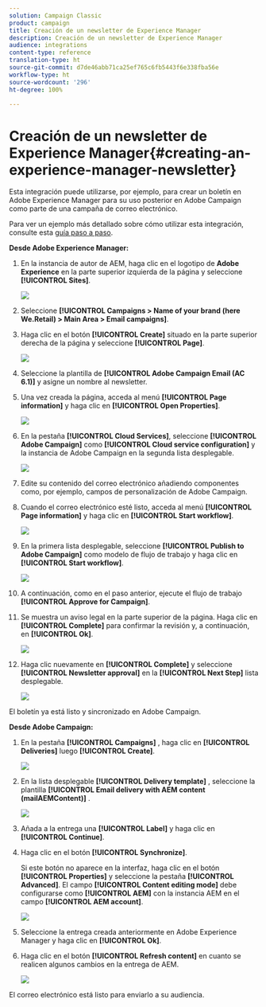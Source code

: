 ```yaml
---
solution: Campaign Classic
product: campaign
title: Creación de un newsletter de Experience Manager
description: Creación de un newsletter de Experience Manager
audience: integrations
content-type: reference
translation-type: ht
source-git-commit: d7de46abb71ca25ef765c6fb5443f6e338fba56e
workflow-type: ht
source-wordcount: '296'
ht-degree: 100%

---
```



# Creación de un newsletter de Experience Manager{#creating-an-experience-manager-newsletter}

Esta integración puede utilizarse, por ejemplo, para crear un boletín en Adobe Experience Manager para su uso posterior en Adobe Campaign como parte de una campaña de correo electrónico.

Para ver un ejemplo más detallado sobre cómo utilizar esta integración, consulte esta [guía paso a paso](https://helpx.adobe.com/es/campaign/kb/acc-aem.html).

**Desde Adobe Experience Manager:**

1. En la instancia de autor de AEM, haga clic en el logotipo de **Adobe Experience** en la parte superior izquierda de la página y seleccione **[!UICONTROL Sites]**.

   ![](assets/aem_uc_1.png)

1. Seleccione **[!UICONTROL Campaigns > Name of your brand (here We.Retail) > Main Area > Email campaigns]**.
1. Haga clic en el botón **[!UICONTROL Create]** situado en la parte superior derecha de la página y seleccione **[!UICONTROL Page]**.

   ![](assets/aem_uc_2.png)

1. Seleccione la plantilla de **[!UICONTROL Adobe Campaign Email (AC 6.1)]** y asigne un nombre al newsletter.
1. Una vez creada la página, acceda al menú **[!UICONTROL Page information]** y haga clic en **[!UICONTROL Open Properties]**.

   ![](assets/aem_uc_3.png)

1. En la pestaña **[!UICONTROL Cloud Services]**, seleccione **[!UICONTROL Adobe Campaign]** como **[!UICONTROL Cloud service configuration]** y la instancia de Adobe Campaign en la segunda lista desplegable.

   ![](assets/aem_uc_4.png)

1. Edite su contenido del correo electrónico añadiendo componentes como, por ejemplo, campos de personalización de Adobe Campaign.
1. Cuando el correo electrónico esté listo, acceda al menú **[!UICONTROL Page information]** y haga clic en **[!UICONTROL Start workflow]**.

   ![](assets/aem_uc_5.png)

1. En la primera lista desplegable, seleccione **[!UICONTROL Publish to Adobe Campaign]** como modelo de flujo de trabajo y haga clic en **[!UICONTROL Start workflow]**.

   ![](assets/aem_uc_6.png)

1. A continuación, como en el paso anterior, ejecute el flujo de trabajo **[!UICONTROL Approve for Campaign]**.
1. Se muestra un aviso legal en la parte superior de la página. Haga clic en **[!UICONTROL Complete]** para confirmar la revisión y, a continuación, en **[!UICONTROL Ok]**.

   ![](assets/aem_uc_7.png)

1. Haga clic nuevamente en **[!UICONTROL Complete]** y seleccione **[!UICONTROL Newsletter approval]** en la **[!UICONTROL Next Step]** lista desplegable.

   ![](assets/aem_uc_8.png)

El boletín ya está listo y sincronizado en Adobe Campaign.

**Desde Adobe Campaign:**

1. En la pestaña **[!UICONTROL Campaigns]** , haga clic en **[!UICONTROL Deliveries]** luego **[!UICONTROL Create]**.

   ![](assets/aem_uc_9.png)

1. En la lista desplegable **[!UICONTROL Delivery template]** , seleccione la plantilla **[!UICONTROL Email delivery with AEM content (mailAEMContent)]** .

   ![](assets/aem_uc_10.png)

1. Añada a la entrega una **[!UICONTROL Label]** y haga clic en **[!UICONTROL Continue]**.
1. Haga clic en el botón **[!UICONTROL Synchronize]**.

   Si este botón no aparece en la interfaz, haga clic en el botón **[!UICONTROL Properties]** y seleccione la pestaña **[!UICONTROL Advanced]**. El campo **[!UICONTROL Content editing mode]** debe configurarse como **[!UICONTROL AEM]** con la instancia AEM en el campo **[!UICONTROL AEM account]**.

   ![](assets/aem_uc_11.png)

1. Seleccione la entrega creada anteriormente en Adobe Experience Manager y haga clic en **[!UICONTROL Ok]**.
1. Haga clic en el botón **[!UICONTROL Refresh content]** en cuanto se realicen algunos cambios en la entrega de AEM.

   ![](assets/aem_uc_12.png)

El correo electrónico está listo para enviarlo a su audiencia.
